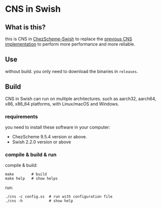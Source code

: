 # CNS in Swish


## What is this?

this is CNS in [ChezScheme-Swish](https://github.com/becls/swish.git)
to replace the [previous CNS implementation](https://github.com/AiziChen/CNS.git)
to perform more performance and more reliable.


## Use

without build. you only need to download the binaries in `releases`.


## Build

CNS in Swish can run on multiple architectures.
such as aarch32, aarch64, x86, x86_64 platforms, with Linux/macOS and Windows.

### requirements

you need to install these software in your computer:

* ChezScheme 9.5.4 version or above.
* Swish 2.2.0 version or above

### compile & build & run

compile & build:

```shell
make        # build
make help   # show helps
```

run:
```shell
./cns -c config.ss  # run with configuration file
./cns -h            # show help

```
